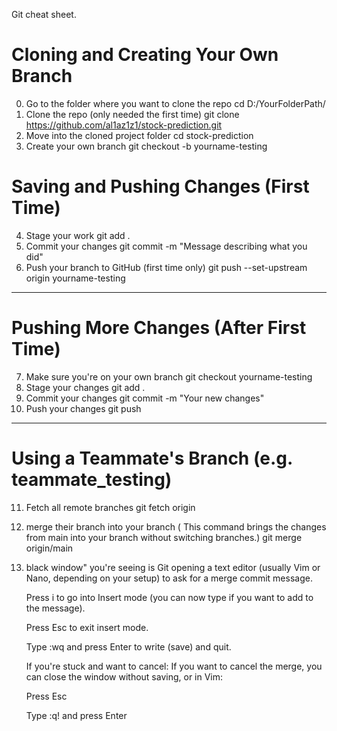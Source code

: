 Git cheat sheet.
# Cloning and Creating Your Own Branch
0. Go to the folder where you want to clone the repo
	cd D:/YourFolderPath/
1. Clone the repo (only needed the first time)
	git clone https://github.com/al1az1z1/stock-prediction.git
2. Move into the cloned project folder
	cd stock-prediction
3. Create your own branch
	git checkout -b yourname-testing
# Saving and Pushing Changes (First Time)
4. Stage your work
	git add .
5. Commit your changes
	git commit -m "Message describing what you did"
6. Push your branch to GitHub (first time only)
	git push --set-upstream origin yourname-testing
----------------------------
# Pushing More Changes (After First Time)
7. Make sure you're on your own branch
	git checkout yourname-testing
8. Stage your changes
	git add .
9. Commit your changes
	git commit -m "Your new changes"
10. Push your changes
	git push
----------------------------
# Using a Teammate's Branch (e.g. teammate_testing)
11. Fetch all remote branches
	git fetch origin
12. merge their branch into your branch ( This command brings the changes from main into your branch without switching branches.)
	git merge origin/main
13. black window" you're seeing is Git opening a text editor (usually Vim or Nano, depending on your setup) to ask for a merge commit message.

	Press i to go into Insert mode (you can now type if you want to add to the message).

	Press Esc to exit insert mode.

	Type :wq and press Enter to write (save) and quit.

	If you're stuck and want to cancel:
	If you want to cancel the merge, you can close the window without saving, or in Vim:

	Press Esc

	Type :q! and press Enter

